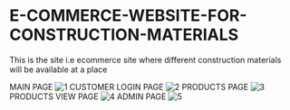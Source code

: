 # E-COMMERCE-WEBSITE-FOR-CONSTRUCTION-MATERIALS
This is the site i.e ecommerce site where different construction materials will be available at a place

MAIN PAGE
![1](https://user-images.githubusercontent.com/90173123/218161660-6443e73f-783e-45e5-9098-6aec27f4e2cb.PNG)
CUSTOMER LOGIN PAGE
![2](https://user-images.githubusercontent.com/90173123/218161847-3d5e4d70-3909-42f3-9a3d-4b4d351c3e20.PNG)
PRODUCTS PAGE
![3](https://user-images.githubusercontent.com/90173123/218161958-2d3c07f5-6518-4fd4-a6ae-0cfed56ac3b7.PNG)
PRODUCTS VIEW PAGE
![4](https://user-images.githubusercontent.com/90173123/218162077-cba1b8d3-012c-4b87-8957-f310cd0faebe.PNG)
ADMIN PAGE
![5](https://user-images.githubusercontent.com/90173123/218162186-a9d0f281-9af3-496c-851b-964134b5ad51.PNG)

